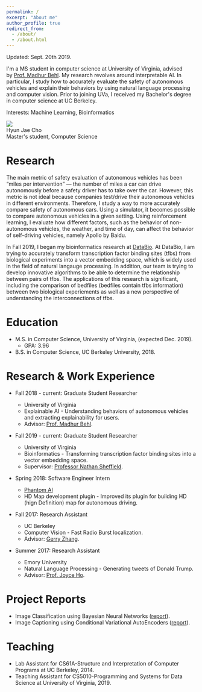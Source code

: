 ```yaml
---
permalink: /
excerpt: "About me"
author_profile: true
redirect_from: 
  - /about/
  - /about.html
---
```

Updated: Sept. 20th 2019.

I'm a MS student in computer science at University of Virginia, advised by [Prof. Madhur Behl](http://www.madhurbehl.com/). My research revolves around interpretable AI. In particular, I study how to accurately evaluate the safety of autonomous vehicles and explain their behaviors by using natural language processing and computer vision. Prior to joining UVa, I received my Bachelor's degree in computer science at UC Berkeley.

Interests: Machine Learning, Bioinformatics

<div class="person">
	<img src="../photos/hyunjae.jpg">
	<div class="persontext">
	<span class="title">Hyun Jae Cho</span><br/>
	Master's student, Computer Science
	</div>
</div>

Research
======
The main metric of safety evaluation of autonomous vehicles has been “miles per intervention” — the number of miles a car can drive autonomously before a safety driver has to take over the car. However, this metric is not ideal because companies test/drive their autonomous vehicles in different environments. Therefore, I study a way to more accurately compare safety of autonomous cars. Using a simulator, it becomes possible to compare autonomous vehicles in a given setting. Using reinforcement learning, I evaluate how different factors, such as the behavior of non-autonomous vehicles, the weather, and time of day, can affect the behavior of self-driving vehicles, namely Apollo by Baidu.

In Fall 2019, I began my bioinformatics research at [DataBio](http://databio.org/). At DataBio, I am trying to accurately transform transcription factor binding sites (tfbs) from biological experiments into a vector embedding space, which is widely used in the field of natural langauge processing. In addition, our team is trying to develop innovative algorithms to be able to determine the relationship between pairs of tfbs. The applications of this research is significant, including the comparison of bedfiles (bedfiles contain tfbs information) between two biological experiements as well as a new perspective of understanding the interconnections of tfbs.  


Education
======
* M.S. in Computer Science, University of Virginia, (expected Dec. 2019).
  * GPA: 3.96
* B.S. in Computer Science, UC Berkeley University, 2018.

Research & Work Experience
======

* Fall 2018 - current: Graduate Student Researcher
  * University of Virginia
  * Explainable AI - Understanding behaviors of autonomous vehicles and extracting explainability for users.
  * Advisor: [Prof. Madhur Behl](http://www.madhurbehl.com/).
  
* Fall 2019 - current: Graduate Student Researcher
  * University of Virginia
  * Bioinformatics - Transforming transcription factor binding sites into a vector embedding space.
  * Supervisor: [Professor Nathan Sheffield](https://engineering.virginia.edu/faculty/nathan-sheffield).

* Spring 2018: Software Engineer Intern
  * [Phantom AI](https://phantom.ai/)
  * HD Map development plugin - Improved its plugin for building HD (hign Definition) map for autonomous driving.

* Fall 2017: Research Assistant
  * UC Berkeley
  * Computer Vision - Fast Radio Burst localization.
  * Advisor: [Gerry Zhang](https://astro.berkeley.edu/student-profile/2375732-yunfan-gerry-zhang).

* Summer 2017: Research Assistant
  * Emory University
  * Natural Language Processing - Generating tweets of Donald Trump.
  * Advisor: [Prof. Joyce Ho](https://joyceho.github.io/).

Project Reports
======
* Image Classification using Bayesian Neural Networks ([report](https://github.com/hyunjaecho94/Bayesian-neural-network/blob/master/Bayesian_Approach_to_Giving_Neural_Networks_the_Power_to_Reject_to_Classify.pdf)).
* Image Captioning using Conditional Variational AutoEncoders ([report](https://github.com/hyunjaecho94/VAE-ImgCaptioning/blob/master/image_captioning_using_CVAE.pdf)).
  
Teaching
======
* Lab Assistant for CS61A-Structure and Interpretation of Computer Programs at UC Berkeley, 2014.
* Teaching Assistant for CS5010-Programming and Systems for Data Science at University of Virginia, 2019.
